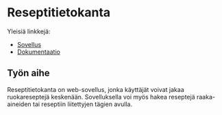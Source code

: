 # Reseptitietokanta

Yleisiä linkkejä:

* [Sovellus](http://tpudas.users.cs.helsinki.fi/reseptit)
* [Dokumentaatio](https://github.com/TimoP123/Tsoha-Bootstrap/blob/master/doc/dokumentaatio.pdf)

## Työn aihe

Reseptitietokanta on web-sovellus, jonka käyttäjät voivat jakaa ruokareseptejä keskenään. Sovelluksella voi myös hakea reseptejä raaka-aineiden tai reseptiin liitettyjen tägien avulla.

